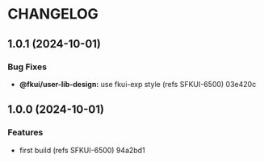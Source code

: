 # CHANGELOG

## 1.0.1 (2024-10-01)


### Bug Fixes

* **@fkui/user-lib-design:** use fkui-exp style (refs SFKUI-6500) 03e420c

## 1.0.0 (2024-10-01)


### Features

* first build (refs SFKUI-6500) 94a2bd1

